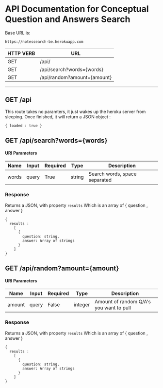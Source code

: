 # API Documentation for Conceptual Question and Answers Search

Base URL is:
```
https://notessearch-be.herokuapp.com
```

| HTTP VERB | URL |
| --- | ---|
| GET | /api/
| GET | /api/search?words={words}|
| GET | /api/random?amount={amount} | 
---

## GET /api
This route takes no paramters, it just wakes up the heroku server from sleeping.
Once finished, it will return a JSON object :
```
{ loaded : true }
```

## GET /api/search?words={words}
#### URI Parameters
| Name | Input | Required | Type | Description |
| --- | --- | --- | --- | --- |
| words | query | True | string | Search words, space separated

### Response

Returns a JSON, with property `results`
Which is an array of { question , answer 
}
```
{
  results :  
    [
      { 
        question: string,
        answer: Array of strings
      }
    ]
}
```

## GET /api/random?amount={amount}
#### URI Parameters
| Name | Input | Required | Type | Description |
| --- | --- | --- | --- | --- |
| amount | query | False | integer | Amount of random Q/A's you want to pull

### Response

Returns a JSON, with property `results`
Which is an array of { question , answer 
}
```
{
  results :  
    [
      { 
        question: string,
        answer: Array of strings
      }
    ]
}